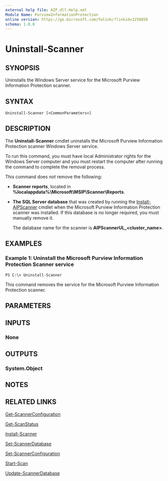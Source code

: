 ```yaml
---
external help file: AIP.dll-Help.xml
Module Name: PurviewInformationProtection
online version: https://go.microsoft.com/fwlink/?linkid=2258856
schema: 1.0.0
---
```


# Uninstall-Scanner

## SYNOPSIS
Uninstalls the Windows Server service for the Microsoft Purview Information Protection scanner.

## SYNTAX

```
Uninstall-Scanner [<CommonParameters>]
```

## DESCRIPTION
The **Uninstall-Scanner** cmdlet uninstalls the Microsoft Purview Information Protection scanner Windows Server service. 

To run this command, you must have local Administrator rights for the Windows Server computer and you must restart the computer after running the command to complete the removal process.

This command does *not* remove the following:

- **Scanner reports**, located in **%localappdata%\Microsoft\MSIP\Scanner\Reports**.

- **The SQL Server database** that was created by running the [Install-AIPScanner](nstall-AIPScanner.md) cmdlet when the Microsoft Purview Information Protection scanner was installed. If this database is no longer required, you must manually remove it. 

    The database name for the scanner is **AIPScannerUL_\<cluster_name>**.


## EXAMPLES

### Example 1: Uninstall the Microsoft Purview Information Protection Scanner service
```
PS C:\> Uninstall-Scanner
```

This command removes the service for the Microsoft Purview Information Protection scanner.

## PARAMETERS

## INPUTS

### None

## OUTPUTS

### System.Object

## NOTES

## RELATED LINKS

[Get-ScannerConfiguration](Get-ScannerConfiguration.md)

[Get-ScanStatus](Get-ScanStatus.md)

[Install-Scanner](Install-Scanner.md)

[Set-ScannerDatabase](Set-ScannerDatabase.md)

[Set-ScannerConfiguration](Set-ScannerConfiguration.md)

[Start-Scan](Start-Scan.md)

[Update-ScannerDatabase](Update-ScannerDatabse.md)